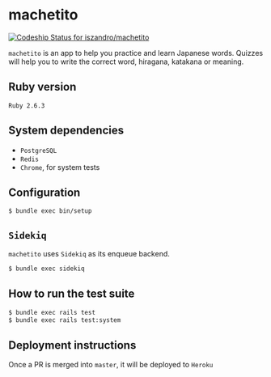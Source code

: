 # machetito

[![Codeship Status for iszandro/machetito](https://app.codeship.com/projects/d55f3fe0-9a1e-0137-e017-76660cd27cc4/status?branch=master)](https://app.codeship.com/projects/358149)

`machetito` is an app to help you practice and learn Japanese words. Quizzes will help you to write the correct word, hiragana, katakana or meaning.

## Ruby version

`Ruby 2.6.3`

## System dependencies

* `PostgreSQL`
* `Redis`
* `Chrome`, for system tests

## Configuration

```bash
$ bundle exec bin/setup
```

## `Sidekiq`
`machetito` uses `Sidekiq` as its enqueue backend.

```bash
$ bundle exec sidekiq
```

## How to run the test suite

```bash
$ bundle exec rails test
$ bundle exec rails test:system
```

## Deployment instructions

Once a PR is merged into `master`, it will be deployed to `Heroku`
